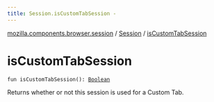 ```yaml
---
title: Session.isCustomTabSession - 
---
```


[mozilla.components.browser.session](../index.html) / [Session](index.html) / [isCustomTabSession](./is-custom-tab-session.html)

# isCustomTabSession

`fun isCustomTabSession(): `[`Boolean`](https://kotlinlang.org/api/latest/jvm/stdlib/kotlin/-boolean/index.html)

Returns whether or not this session is used for a Custom Tab.

